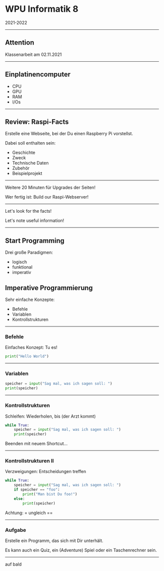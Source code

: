 # WPU Informatik 8

2021-2022

---

## Attention

Klassenarbeit am 02.11.2021

---

## Einplatinencomputer

* CPU
* GPU
* RAM
* I/Os

---

## Review: Raspi-Facts

Erstelle eine Webseite, bei der Du einen Raspberry Pi vorstellst. 

Dabei soll enthalten sein:

* Geschichte
* Zweck
* Technische Daten
* Zubehör
* Beispielprojekt

---

Weitere 20 Minuten für Upgrades der Seiten!

Wer fertig ist: Build our Raspi-Webserver!

---

Let's look for the facts!

Let's note useful information!

---

## Start Programming

Drei große Paradigmen: 

* logisch
* funktional
* imperativ

## Imperative Programmierung

Sehr einfache Konzepte:

* Befehle
* Variablen
* Kontrollstrukturen

---

### Befehle

Einfaches Konzept: Tu es!

~~~ python
print("Hello World")
~~~

---

### Variablen

~~~ python
speicher = input("Sag mal, was ich sagen soll: ")
print(speicher)
~~~

---

### Kontrollstrukturen

Schleifen: Wiederholen, bis (der Arzt kommt)

~~~ python
while True:
    speicher = input("Sag mal, was ich sagen soll: ")
    print(speicher)
~~~

Beenden mit neuem Shortcut...

---

### Kontrollstrukturen II

Verzweigungen: Entscheidungen treffen

~~~ python
while True:
    speicher = input("Sag mal, was ich sagen soll: ")
    if speicher == "foo":
        print("Man bist Du foo!")
    else:
        print(speicher)
~~~

Achtung: = ungleich ==

---

### Aufgabe

Erstelle ein Programm, das sich mit Dir unterhält. 

Es kann auch ein Quiz, ein (Adventure) Spiel oder ein Taschenrechner sein.

---

auf bald
